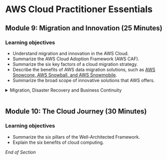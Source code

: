 # AWS Cloud Practitioner Essentials

## Module 9: Migration and Innovation (25 Minutes)

### Learning objectives
* Understand migration and innovation in the AWS Cloud.
* Summarize the AWS Cloud Adoption Framework (AWS CAF). 
* Summarize the six key factors of a cloud migration strategy.
* Describe the benefits of AWS data migration solutions, such as [AWS Snowcone, AWS Snowball, and AWS Snowmobile](https://www.awsgeek.com/AWS-Snow-Family/).
* Summarize the broad scope of innovative solutions that AWS offers.

<details class="faq box"><summary>Migration, Disaster Recovery and Business Continuity</summary>
<p>

![image](https://user-images.githubusercontent.com/18049790/228770161-3cf685c0-f5f0-4294-8bcd-9c0d02e55838.png)

</p>
</details>
<br>

## Module 10: The Cloud Journey (30 Minutes)

### Learning objectives
* Summarize the six pillars of the Well-Architected Framework.  
* Explain the six benefits of cloud computing.

*End of Section*